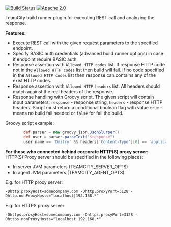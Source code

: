 [![Build Status](https://api.travis-ci.org/dmitry-zhuravlev/rest-runner-teamcity-plugin.svg?branch=master)](https://travis-ci.org/dmitry-zhuravlev/rest-runner-teamcity-plugin)
[![Apache 2.0](https://img.shields.io/badge/license-Apache%202.0-green.svg)](https://www.apache.org/licenses/LICENSE-2.0)

TeamCity build runner plugin for executing REST call and analyzing the response.

<b>Features:</b>

- Execute REST call with the given request parameters to the specified endpoint.
- Specify BASIC auth credentials (advanced build runner options) in case if endpoint require BASIC auth.
- Response assertion with `Allowed HTTP codes` list. If response HTTP code not in the `Allowed HTTP codes` list then build will fail. 
If no code specified in the `Allowed HTTP codes` list then response can contains any of the exist HTTP codes. 
- Response assertion with `Allowed HTTP headers` list. All headers should match against the real headers of the response.
- Response handling with Groovy script. The given script will contain input parameters: `response` - response string, `headers` - response HTTP headers. 
Script must return a conditional boolean flag with value `true` - means no build fail needed or `false` for fail the build.

Groovy script example: 
```groovy
        def parser = new groovy.json.JsonSlurper()
        def user = parser.parseText("$response")
        user.name == 'Dmitry' && headers['Content-Type'][0] == 'application/json;charset=UTF-8'
```

<b>For those who connected behind corporate HTTP(S) proxy server:</b>
HTTP(S) Proxy server should be specified in the following places:
  - In server JVM parameters (TEAMCITY_SERVER_OPTS)
  - In agent JVM parameters (TEAMCITY_AGENT_OPTS)

E.g. for HTTP proxy server: 

`-Dhttp.proxyHost=somecompany.com -Dhttp.proxyPort=3128 -Dhttp.nonProxyHosts="localhost|192.168.*"`

E.g. for HTTPS proxy server: 

`-Dhttps.proxyHost=somecompany.com -Dhttps.proxyPort=3128 -Dhttps.nonProxyHosts="localhost|192.168.*"`
    

